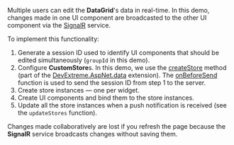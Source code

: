 Multiple users can edit the **DataGrid**'s data in real-time. In this demo, changes made in one UI component are broadcasted to the other UI component via the <a href="https://dotnet.microsoft.com/apps/aspnet/signalr" target="blank">SignalR</a> service.

To implement this functionality:

1. Generate a session ID used to identify UI components that should be edited simultaneously (`groupId` in this demo).
1. Configure **CustomStore**s. In this demo, we use the <a href="https://github.com/DevExpress/DevExtreme.AspNet.Data/blob/master/docs/client-side-with-jquery.md#api-reference" target="_blank">createStore</a> method (part of the <a href="https://github.com/DevExpress/DevExtreme.AspNet.Data" target="_blank">DevExtreme.AspNet.data</a> extension). The <a href="https://github.com/DevExpress/DevExtreme.AspNet.Data/blob/master/docs/client-side-with-jquery.md#api-reference" target="blank">onBeforeSend</a> function is used to send the session ID from step 1 to the server.
1. Create store instances — one per widget.
1. Create UI components and bind them to the store instances.
1. Update all the store instances when a push notification is received (see the `updateStores` function).

Changes made collaboratively are lost if you refresh the page because the **SignalR** service broadcasts changes without saving them.